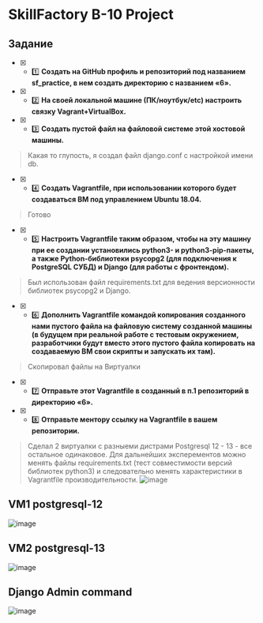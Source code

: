 # SkillFactory B-10 Project

## Задание

* [x] - :one: **Создать на GitHub профиль и репозиторий под названием sf_practice, в нем создать директорию с названием «6».**
* [x] - :two: **На своей локальной машине (ПК/ноутбук/etc) настроить связку Vagrant+VirtualBox.**
* [x] - :three: **Создать пустой файл на файловой системе этой хостовой машины.**
> Какая то глупость, я создал файл django.conf с настройкой имени db.
* [x] - :four: **Создать Vagrantfile, при использовании которого будет создаваться ВМ под управлением Ubuntu 18.04.**
> Готово
* [x] - :five: **Настроить Vagrantfile таким образом, чтобы на эту машину при ее создании установились python3- и python3-pip-пакеты, а также Python-библиотеки psycopg2 (для подключения к PostgreSQL СУБД) и Django (для работы с фронтендом).**
> Был использован файл requirements.txt для ведения версионности библиотек psycopg2 и Django.
* [x] - :six: **Дополнить Vagrantfile командой копирования созданного нами пустого файла на файловую систему созданной машины (в будущем при реальной работе с тестовым окружением, разработчики будут вместо этого пустого файла копировать на создаваемую ВМ свои скрипты и запускать их там).**
> Скопировал файлы на Виртуалки
* [x] - :seven: **Отправьте этот Vagrantfile в созданный в п.1 репозиторий в директорию «6».**
* [x] - :eight: **Отправьте ментору ссылку на Vagrantfile в вашем репозитории.**
> Сделал 2 виртуалки с разныеми дистрами Postgresql 12 - 13 - все остальное одинаковое. Для дальнейших эксперементов можно менять файлы requirements.txt (тест совместимости версий библиотек python3) и следовательно менять характеристики в Vagrantfile производительности.
![image](https://am3pap003files.storage.live.com/y4mF19IfMTPFSUfFZa0LRX_KYCHEWKAEsjMI1Rz1HLfQl0HpBv2B0teZ6iq40Yi9sH2_LYcnaJieWK3E2_fuFY1clruZeZo1XVhc5jbTL0jNlkj0DAeCxCq9Tix07MQhUopw4s0aFTABY6hQduHQ7ilBp4FTjaelD7bclXmDY3qZNVXf1oqI_HCLhysF1ok9x4K?encodeFailures=1&width=1383&height=685)

## VM1 postgresql-12
![image]()

## VM2 postgresql-13
![image]()


## Django Admin command
![image]()